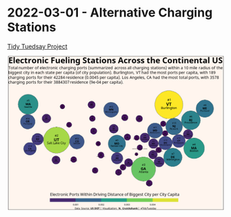 # 2022-03-01 - Alternative Charging Stations

[Tidy Tuedsay Project](https://github.com/rfordatascience/tidytuesday/tree/master/data/2022/2022-03-01)

![](https://github.com/ncruickshank/nc_r_tidytuesday/blob/master/2022/2022-03-01%20-%20Alternative%20Charging%20Stations/Alternative-Charging-Stations_files/figure-gfm/Electronic%20Car%20Ports%20per%20Capita%20Within%2010mi-1.png)
